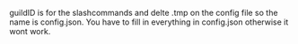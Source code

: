 guildID is for the slashcommands and delte .tmp on the config file so the name is config.json. You have to fill in everything in config.json otherwise it wont work. 
